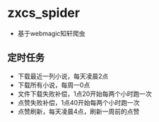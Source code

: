 # zxcs_spider
- 基于webmagic知轩爬虫

## 定时任务
- 下载最近一列小说，每天凌晨2点
- 下载所有小说，每周一0点
- 文件下载失败补偿，1点20开始每两个小时跑一次
- 点赞失败补偿，1点40开始每两个小时跑一次
- 点赞刷新，每天凌晨4点，刷新一周前的点赞